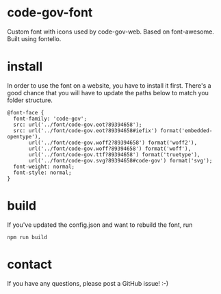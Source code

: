 # code-gov-font
Custom font with icons used by code-gov-web. Based on font-awesome. Built using fontello.

# install
In order to use the font on a website, you have to install it first.
There's a good chance that you will have to update the paths below
to match you folder structure.
```
@font-face {
  font-family: 'code-gov';
  src: url('../font/code-gov.eot?89394658');
  src: url('../font/code-gov.eot?89394658#iefix') format('embedded-opentype'),
       url('../font/code-gov.woff2?89394658') format('woff2'),
       url('../font/code-gov.woff?89394658') format('woff'),
       url('../font/code-gov.ttf?89394658') format('truetype'),
       url('../font/code-gov.svg?89394658#code-gov') format('svg');
  font-weight: normal;
  font-style: normal;
}
```

# build
If you've updated the config.json and want to rebuild the font, run
```
npm run build
```

# contact
If you have any questions, please post a GitHub issue! :-)
